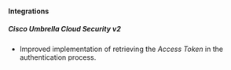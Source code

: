 
#### Integrations

##### Cisco Umbrella Cloud Security v2

- Improved implementation of retrieving the *Access Token* in the authentication process.
